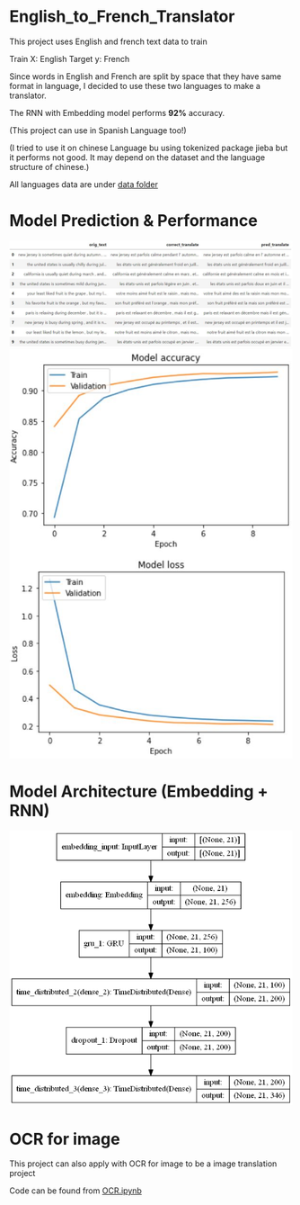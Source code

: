 # English_to_French_Translator

This project uses English and french text data to train

Train X: English
Target y: French

Since words in English and French are split by space that they have same format in language, I decided to use these two languages to make a translator.

The RNN with Embedding model performs **92%** accuracy.

(This project can use in Spanish Language too!)

(I tried to use it on chinese Language bu using tokenized package jieba but it performs not good. It may depend on the dataset and the language structure of chinese.)

All languages data are under [data folder](https://github.com/xiaolancara/English_to_French_Translator/tree/main/data)

# Model Prediction & Performance

![prediction](https://github.com/xiaolancara/English_to_French_Translator/blob/main/results/predicted%20translation%20to%20french.JPG)
![Performance](https://github.com/xiaolancara/English_to_French_Translator/blob/main/results/model%20performance.JPG)

# Model Architecture (Embedding + RNN)

![Architecture](https://github.com/xiaolancara/English_to_French_Translator/blob/main/embed_rnn_model.png)

# OCR for image
This project can also apply with OCR for image to be a image translation project

Code can be found from [OCR.ipynb](https://github.com/xiaolancara/English_to_French_Translator/blob/main/OCR/OCR.ipynb)
